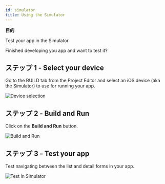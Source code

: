 ```yaml
---
id: simulator
title: Using the Simulator
---
```

<div class = "objectives"> 

**目的**

Test your app in the Simulator.</div> 

Finished developing you app and want to test it?

## ステップ 1 - Select your device

Go to the BUILD tab from the Project Editor and select an iOS device (aka the Simulator) to use for running your app.

![Device selection](assets/en/test-build/device-selection-4D-for-ios.png)

## ステップ 2 - Build and Run

Click on the **Build and Run** button.

![Build and Run](assets/en/test-build/build-and-run-4D-for-iOS.png)

## ステップ 3 - Test your app

Test navigating between the list and detail forms in your app.

![Test in Simulator](assets/en/test-build/simulator-forms-4D-for-iOS.png)